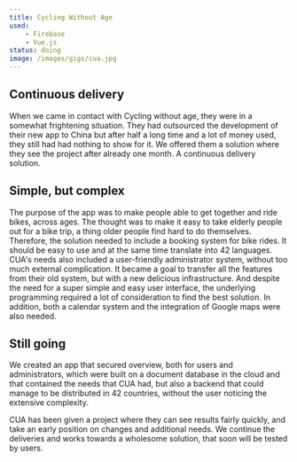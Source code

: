 ```yaml
---
title: Cycling Without Age
used:
    - Firebase
    - Vue.js
status: doing
image: /images/gigs/cua.jpg
---
```


## Continuous delivery

When we came in contact with Cycling without age, they were in a somewhat frightening situation. They had outsourced the development of their new app to China but after half a long time and a lot of money used, they still had had nothing to show for it. We offered them a solution where they see the project after already one month. A continuous delivery solution.


## Simple, but complex

The purpose of the app was to make people able to get together and ride bikes, across ages. The thought was to make it easy to take elderly people out for a bike trip, a thing older people find hard to do themselves. Therefore, the solution needed to include a booking system for bike rides. It should be easy to use and at the same time translate into 42 languages. CUA's needs also included a user-friendly administrator system, without too much external complication. It became a goal to transfer all the features from their old system, but with a new delicious infrastructure. And despite the need for a super simple and easy user interface, the underlying programming required a lot of consideration to find the best solution. In addition, both a calendar system and the integration of Google maps were also needed.


## Still going

We created an app that secured overview, both for users and administrators, which were built on a document database in the cloud and that contained the needs that CUA had, but also a backend that could manage to be distributed in 42 countries,  without the user noticing the extensive complexity.

CUA has been given a project where they can see results fairly quickly, and take an early position on changes and additional needs. We continue the deliveries and works towards a wholesome solution, that soon will be tested by users.